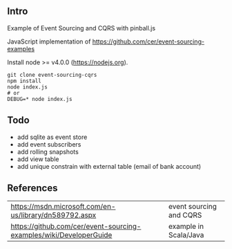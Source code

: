 ## Intro
Example of Event Sourcing and CQRS with pinball.js

JavaScript implementation of https://github.com/cer/event-sourcing-examples

Install node >= v4.0.0 (https://nodejs.org).

```
git clone event-sourcing-cqrs
npm install
node index.js
# or
DEBUG=* node index.js
```

## Todo
* add sqlite as event store
* add event subscribers
* add rolling snapshots
* add view table
* add unique constrain with external table (email of bank account)

## References
|||
--- | ---
https://msdn.microsoft.com/en-us/library/dn589792.aspx | event sourcing and CQRS
https://github.com/cer/event-sourcing-examples/wiki/DeveloperGuide | example in Scala/Java
